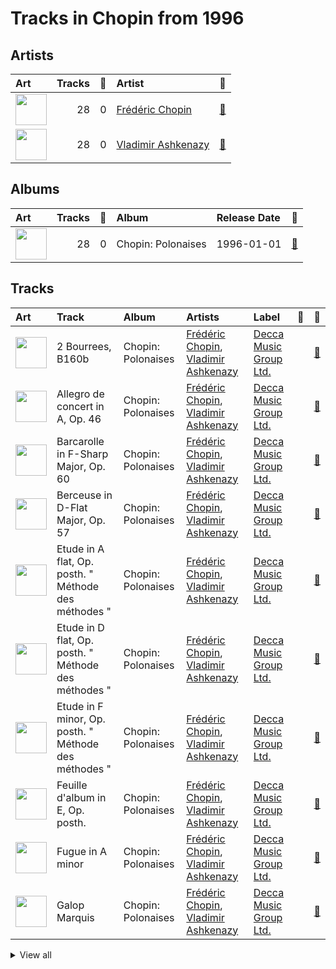 # Tracks in Chopin from 1996

## Artists

| Art | Tracks | 💚 | Artist | 🔗 |
|:---|---:|---:|:---|:---|
| <img src="https://i.scdn.co/image/ab6761610000e5ebe55372097569b7b56b439365" alt="" width="50" /> | 28 | 0 | [Frédéric Chopin](../../artists/frédéric_chopin/overview.md) | [🔗](https://open.spotify.com/artist/7y97mc3bZRFXzT2szRM4L4) |
| <img src="https://i.scdn.co/image/ab6761610000e5eba5a4a932f73faefc19b4e24f" alt="" width="50" /> | 28 | 0 | [Vladimir Ashkenazy](../../artists/vladimir_ashkenazy/overview.md) | [🔗](https://open.spotify.com/artist/20iZXzMb8LoWXOeca32i82) |

## Albums

| Art | Tracks | 💚 | Album | Release Date | 🔗 |
|:---|---:|---:|:---|:---|:---|
| <img src="https://i.scdn.co/image/ab67616d0000b2734a1bf73a2b9a6387a353a9ef" alt="" width="50" /> | 28 | 0 | Chopin: Polonaises | 1996-01-01 | [🔗](https://open.spotify.com/album/19ofW4fqCAR2uQJKVWw6L6) |

## Tracks

| Art | Track | Album | Artists | Label | 💚 | 🔗 |
|:---|:---|:---|:---|:---|:---|:---|
| <img src="https://i.scdn.co/image/ab67616d0000b2734a1bf73a2b9a6387a353a9ef" alt="" width="50" /> | 2 Bourrees, B160b | Chopin: Polonaises | [Frédéric Chopin](../../artists/frédéric_chopin/overview.md), [Vladimir Ashkenazy](../../artists/vladimir_ashkenazy/overview.md) | [Decca Music Group Ltd.](../../labels/decca_music_group_ltd_) | | [🔗](https://open.spotify.com/track/0NQBcvME4NKAruNFixVDa8) |
| <img src="https://i.scdn.co/image/ab67616d0000b2734a1bf73a2b9a6387a353a9ef" alt="" width="50" /> | Allegro de concert in A, Op. 46 | Chopin: Polonaises | [Frédéric Chopin](../../artists/frédéric_chopin/overview.md), [Vladimir Ashkenazy](../../artists/vladimir_ashkenazy/overview.md) | [Decca Music Group Ltd.](../../labels/decca_music_group_ltd_) | | [🔗](https://open.spotify.com/track/5HYXEEalWgkYTPCphTXRNY) |
| <img src="https://i.scdn.co/image/ab67616d0000b2734a1bf73a2b9a6387a353a9ef" alt="" width="50" /> | Barcarolle in F-Sharp Major, Op. 60 | Chopin: Polonaises | [Frédéric Chopin](../../artists/frédéric_chopin/overview.md), [Vladimir Ashkenazy](../../artists/vladimir_ashkenazy/overview.md) | [Decca Music Group Ltd.](../../labels/decca_music_group_ltd_) | | [🔗](https://open.spotify.com/track/5XYA3OqUUlTwmd68LoRZ41) |
| <img src="https://i.scdn.co/image/ab67616d0000b2734a1bf73a2b9a6387a353a9ef" alt="" width="50" /> | Berceuse in D-Flat Major, Op. 57 | Chopin: Polonaises | [Frédéric Chopin](../../artists/frédéric_chopin/overview.md), [Vladimir Ashkenazy](../../artists/vladimir_ashkenazy/overview.md) | [Decca Music Group Ltd.](../../labels/decca_music_group_ltd_) | | [🔗](https://open.spotify.com/track/5MTSnTHRueOmkRKxZl5cnD) |
| <img src="https://i.scdn.co/image/ab67616d0000b2734a1bf73a2b9a6387a353a9ef" alt="" width="50" /> | Etude in A flat, Op. posth. " Méthode des méthodes " | Chopin: Polonaises | [Frédéric Chopin](../../artists/frédéric_chopin/overview.md), [Vladimir Ashkenazy](../../artists/vladimir_ashkenazy/overview.md) | [Decca Music Group Ltd.](../../labels/decca_music_group_ltd_) | | [🔗](https://open.spotify.com/track/13F1AunNkOPDFNx4qU45Yi) |
| <img src="https://i.scdn.co/image/ab67616d0000b2734a1bf73a2b9a6387a353a9ef" alt="" width="50" /> | Etude in D flat, Op. posth. " Méthode des méthodes " | Chopin: Polonaises | [Frédéric Chopin](../../artists/frédéric_chopin/overview.md), [Vladimir Ashkenazy](../../artists/vladimir_ashkenazy/overview.md) | [Decca Music Group Ltd.](../../labels/decca_music_group_ltd_) | | [🔗](https://open.spotify.com/track/0banlptk443bq1tLPFcy0f) |
| <img src="https://i.scdn.co/image/ab67616d0000b2734a1bf73a2b9a6387a353a9ef" alt="" width="50" /> | Etude in F minor, Op. posth. " Méthode des méthodes " | Chopin: Polonaises | [Frédéric Chopin](../../artists/frédéric_chopin/overview.md), [Vladimir Ashkenazy](../../artists/vladimir_ashkenazy/overview.md) | [Decca Music Group Ltd.](../../labels/decca_music_group_ltd_) | | [🔗](https://open.spotify.com/track/32nPG1lcFo1yMLAvxkqJMI) |
| <img src="https://i.scdn.co/image/ab67616d0000b2734a1bf73a2b9a6387a353a9ef" alt="" width="50" /> | Feuille d'album in E, Op. posth. | Chopin: Polonaises | [Frédéric Chopin](../../artists/frédéric_chopin/overview.md), [Vladimir Ashkenazy](../../artists/vladimir_ashkenazy/overview.md) | [Decca Music Group Ltd.](../../labels/decca_music_group_ltd_) | | [🔗](https://open.spotify.com/track/7kI2IrXahE6gVUIiRmQSLE) |
| <img src="https://i.scdn.co/image/ab67616d0000b2734a1bf73a2b9a6387a353a9ef" alt="" width="50" /> | Fugue in A minor | Chopin: Polonaises | [Frédéric Chopin](../../artists/frédéric_chopin/overview.md), [Vladimir Ashkenazy](../../artists/vladimir_ashkenazy/overview.md) | [Decca Music Group Ltd.](../../labels/decca_music_group_ltd_) | | [🔗](https://open.spotify.com/track/31dHappgsBbViaFb5O26AD) |
| <img src="https://i.scdn.co/image/ab67616d0000b2734a1bf73a2b9a6387a353a9ef" alt="" width="50" /> | Galop Marquis | Chopin: Polonaises | [Frédéric Chopin](../../artists/frédéric_chopin/overview.md), [Vladimir Ashkenazy](../../artists/vladimir_ashkenazy/overview.md) | [Decca Music Group Ltd.](../../labels/decca_music_group_ltd_) | | [🔗](https://open.spotify.com/track/0CeyjRUCfoltQmSTVL1h3M) |


<details>
<summary>View all</summary>

| Art | Track | Album | Artists | Label | 💚 | 🔗 |
|:---|:---|:---|:---|:---|:---|:---|
| <img src="https://i.scdn.co/image/ab67616d0000b2734a1bf73a2b9a6387a353a9ef" alt="" width="50" /> | Polonaise No. 1 in C sharp minor, Op. 26 No. 1 | Chopin: Polonaises | [Frédéric Chopin](../../artists/frédéric_chopin/overview.md), [Vladimir Ashkenazy](../../artists/vladimir_ashkenazy/overview.md) | [Decca Music Group Ltd.](../../labels/decca_music_group_ltd_) | | [🔗](https://open.spotify.com/track/1OCezcm1Sy4qHouo4S5pYp) |
| <img src="https://i.scdn.co/image/ab67616d0000b2734a1bf73a2b9a6387a353a9ef" alt="" width="50" /> | Polonaise No. 10 in F Minor, Op. 71 No. 3 | Chopin: Polonaises | [Frédéric Chopin](../../artists/frédéric_chopin/overview.md), [Vladimir Ashkenazy](../../artists/vladimir_ashkenazy/overview.md) | [Decca Music Group Ltd.](../../labels/decca_music_group_ltd_) | | [🔗](https://open.spotify.com/track/4Z1UxWGoY904w8k9mszKM7) |
| <img src="https://i.scdn.co/image/ab67616d0000b2734a1bf73a2b9a6387a353a9ef" alt="" width="50" /> | Polonaise No. 2 in E flat minor, Op. 26 No. 2 | Chopin: Polonaises | [Frédéric Chopin](../../artists/frédéric_chopin/overview.md), [Vladimir Ashkenazy](../../artists/vladimir_ashkenazy/overview.md) | [Decca Music Group Ltd.](../../labels/decca_music_group_ltd_) | | [🔗](https://open.spotify.com/track/3ydVMQUTvpVrF8dZrsl5Ev) |
| <img src="https://i.scdn.co/image/ab67616d0000b2734a1bf73a2b9a6387a353a9ef" alt="" width="50" /> | Polonaise No. 3 in A, Op. 40 No. 1 - "Military" | Chopin: Polonaises | [Frédéric Chopin](../../artists/frédéric_chopin/overview.md), [Vladimir Ashkenazy](../../artists/vladimir_ashkenazy/overview.md) | [Decca Music Group Ltd.](../../labels/decca_music_group_ltd_) | | [🔗](https://open.spotify.com/track/0gVQEJjqUsi90RxWqVbgwh) |
| <img src="https://i.scdn.co/image/ab67616d0000b2734a1bf73a2b9a6387a353a9ef" alt="" width="50" /> | Polonaise No. 4 in C minor, Op. 40 No. 2 | Chopin: Polonaises | [Frédéric Chopin](../../artists/frédéric_chopin/overview.md), [Vladimir Ashkenazy](../../artists/vladimir_ashkenazy/overview.md) | [Decca Music Group Ltd.](../../labels/decca_music_group_ltd_) | | [🔗](https://open.spotify.com/track/2GNjTKljmnTuM1u1JybqWo) |
| <img src="https://i.scdn.co/image/ab67616d0000b2734a1bf73a2b9a6387a353a9ef" alt="" width="50" /> | Polonaise No. 6 in A flat, Op. 53 -"Heroic" | Chopin: Polonaises | [Frédéric Chopin](../../artists/frédéric_chopin/overview.md), [Vladimir Ashkenazy](../../artists/vladimir_ashkenazy/overview.md) | [Decca Music Group Ltd.](../../labels/decca_music_group_ltd_) | | [🔗](https://open.spotify.com/track/3yfUKhwg1Z3EQ9JDuD4IcK) |
| <img src="https://i.scdn.co/image/ab67616d0000b2734a1bf73a2b9a6387a353a9ef" alt="" width="50" /> | Polonaise No. 7 in A-Flat Major, Op. 61 "Polonaise-Fantaisie" | Chopin: Polonaises | [Frédéric Chopin](../../artists/frédéric_chopin/overview.md), [Vladimir Ashkenazy](../../artists/vladimir_ashkenazy/overview.md) | [Decca Music Group Ltd.](../../labels/decca_music_group_ltd_) | | [🔗](https://open.spotify.com/track/6Ww7NRbAZVhujfpzbxDwT1) |
| <img src="https://i.scdn.co/image/ab67616d0000b2734a1bf73a2b9a6387a353a9ef" alt="" width="50" /> | Polonaise No. 8 in D minor, Op. 71 No. 1 | Chopin: Polonaises | [Frédéric Chopin](../../artists/frédéric_chopin/overview.md), [Vladimir Ashkenazy](../../artists/vladimir_ashkenazy/overview.md) | [Decca Music Group Ltd.](../../labels/decca_music_group_ltd_) | | [🔗](https://open.spotify.com/track/6KLB4fl8olgi63Ou1rCk6G) |
| <img src="https://i.scdn.co/image/ab67616d0000b2734a1bf73a2b9a6387a353a9ef" alt="" width="50" /> | Polonaise No. 9 in B flat, Op. 71 No. 2 | Chopin: Polonaises | [Frédéric Chopin](../../artists/frédéric_chopin/overview.md), [Vladimir Ashkenazy](../../artists/vladimir_ashkenazy/overview.md) | [Decca Music Group Ltd.](../../labels/decca_music_group_ltd_) | | [🔗](https://open.spotify.com/track/1Zn73d2gGlicKht8Gy2dEC) |
| <img src="https://i.scdn.co/image/ab67616d0000b2734a1bf73a2b9a6387a353a9ef" alt="" width="50" /> | Polonaise No.5 in F sharp minor, Op.44 | Chopin: Polonaises | [Frédéric Chopin](../../artists/frédéric_chopin/overview.md), [Vladimir Ashkenazy](../../artists/vladimir_ashkenazy/overview.md) | [Decca Music Group Ltd.](../../labels/decca_music_group_ltd_) | | [🔗](https://open.spotify.com/track/2zspeAzgqAGGXCqMRToZA9) |
| <img src="https://i.scdn.co/image/ab67616d0000b2734a1bf73a2b9a6387a353a9ef" alt="" width="50" /> | Polonaise in A flat, Op. posth. | Chopin: Polonaises | [Frédéric Chopin](../../artists/frédéric_chopin/overview.md), [Vladimir Ashkenazy](../../artists/vladimir_ashkenazy/overview.md) | [Decca Music Group Ltd.](../../labels/decca_music_group_ltd_) | | [🔗](https://open.spotify.com/track/5ggAFuPO4UTnwTyQvsXKrH) |
| <img src="https://i.scdn.co/image/ab67616d0000b2734a1bf73a2b9a6387a353a9ef" alt="" width="50" /> | Polonaise in B flat minor, "Adieu" Op. posth. | Chopin: Polonaises | [Frédéric Chopin](../../artists/frédéric_chopin/overview.md), [Vladimir Ashkenazy](../../artists/vladimir_ashkenazy/overview.md) | [Decca Music Group Ltd.](../../labels/decca_music_group_ltd_) | | [🔗](https://open.spotify.com/track/4wSnRMekUb9HNqBVb7n2YB) |
| <img src="https://i.scdn.co/image/ab67616d0000b2734a1bf73a2b9a6387a353a9ef" alt="" width="50" /> | Polonaise in B flat, Op. posth. | Chopin: Polonaises | [Frédéric Chopin](../../artists/frédéric_chopin/overview.md), [Vladimir Ashkenazy](../../artists/vladimir_ashkenazy/overview.md) | [Decca Music Group Ltd.](../../labels/decca_music_group_ltd_) | | [🔗](https://open.spotify.com/track/5deo7Ft5wjFnOHDiW70nID) |
| <img src="https://i.scdn.co/image/ab67616d0000b2734a1bf73a2b9a6387a353a9ef" alt="" width="50" /> | Polonaise in G minor, Op. posth. | Chopin: Polonaises | [Frédéric Chopin](../../artists/frédéric_chopin/overview.md), [Vladimir Ashkenazy](../../artists/vladimir_ashkenazy/overview.md) | [Decca Music Group Ltd.](../../labels/decca_music_group_ltd_) | | [🔗](https://open.spotify.com/track/4JXQYuYn9NLqe9iVVAl21T) |
| <img src="https://i.scdn.co/image/ab67616d0000b2734a1bf73a2b9a6387a353a9ef" alt="" width="50" /> | Polonaise in G sharp minor, Op. posth. | Chopin: Polonaises | [Frédéric Chopin](../../artists/frédéric_chopin/overview.md), [Vladimir Ashkenazy](../../artists/vladimir_ashkenazy/overview.md) | [Decca Music Group Ltd.](../../labels/decca_music_group_ltd_) | | [🔗](https://open.spotify.com/track/5QNMePqrnx2LEGIBnT7gEt) |
| <img src="https://i.scdn.co/image/ab67616d0000b2734a1bf73a2b9a6387a353a9ef" alt="" width="50" /> | Polonaise in G-Flat Major, Op. posth. | Chopin: Polonaises | [Frédéric Chopin](../../artists/frédéric_chopin/overview.md), [Vladimir Ashkenazy](../../artists/vladimir_ashkenazy/overview.md) | [Decca Music Group Ltd.](../../labels/decca_music_group_ltd_) | | [🔗](https://open.spotify.com/track/1K1wiCI72t7woE8VfrJg2K) |
| <img src="https://i.scdn.co/image/ab67616d0000b2734a1bf73a2b9a6387a353a9ef" alt="" width="50" /> | Tarantelle In A Flat, Op. 43 | Chopin: Polonaises | [Frédéric Chopin](../../artists/frédéric_chopin/overview.md), [Vladimir Ashkenazy](../../artists/vladimir_ashkenazy/overview.md) | [Decca Music Group Ltd.](../../labels/decca_music_group_ltd_) | | [🔗](https://open.spotify.com/track/0Dy23NaykLsmz6VM0lUJ9e) |
| <img src="https://i.scdn.co/image/ab67616d0000b2734a1bf73a2b9a6387a353a9ef" alt="" width="50" /> | Wiosna, B117 (arr. from Op. 74/2) | Chopin: Polonaises | [Frédéric Chopin](../../artists/frédéric_chopin/overview.md), [Vladimir Ashkenazy](../../artists/vladimir_ashkenazy/overview.md) | [Decca Music Group Ltd.](../../labels/decca_music_group_ltd_) | | [🔗](https://open.spotify.com/track/43ImiMGkllrumEdG03D0nX) |

</details>

